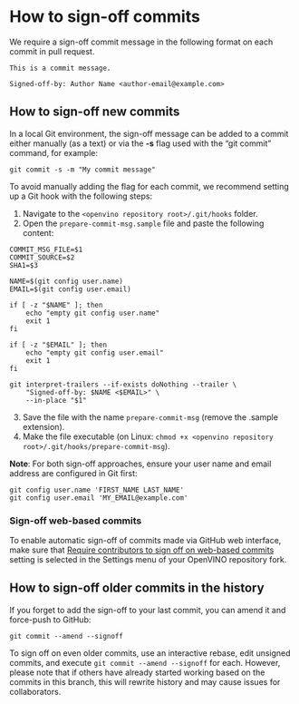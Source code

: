 # How to sign-off commits

We require a sign-off commit message in the following format on each commit in pull request.

```
This is a commit message.

Signed-off-by: Author Name <author-email@example.com>
```

## How to sign-off new commits

In a local Git environment, the sign-off message can be added to a commit either manually (as a text) 
or via the **-s** flag used with the “git commit” command, for example:

`git commit -s -m "My commit message"`

To avoid manually adding the flag for each commit, we recommend setting up a Git hook with the following steps:

1.	Navigate to the `<openvino repository root>/.git/hooks` folder.
2.	Open the `prepare-commit-msg.sample`  file and paste the following content:

```
COMMIT_MSG_FILE=$1
COMMIT_SOURCE=$2
SHA1=$3

NAME=$(git config user.name)
EMAIL=$(git config user.email)

if [ -z "$NAME" ]; then
    echo "empty git config user.name"
    exit 1
fi

if [ -z "$EMAIL" ]; then
    echo "empty git config user.email"
    exit 1
fi

git interpret-trailers --if-exists doNothing --trailer \
    "Signed-off-by: $NAME <$EMAIL>" \
    --in-place "$1"
```

3.	Save the file with the name `prepare-commit-msg` (remove the .sample extension).
4.	Make the file executable (on Linux: `chmod +x <openvino repository root>/.git/hooks/prepare-commit-msg`).

**Note**: For both sign-off approaches, ensure your user name and email address are configured in Git first:

```
git config user.name 'FIRST_NAME LAST_NAME'
git config user.email 'MY_EMAIL@example.com'
```

### Sign-off web-based commits

To enable automatic sign-off of commits made via GitHub web interface, make sure that 
[Require contributors to sign off on web-based commits](https://docs.github.com/en/repositories/managing-your-repositorys-settings-and-features/managing-repository-settings/managing-the-commit-signoff-policy-for-your-repository#enabling-or-disabling-compulsory-commit-signoffs-for-your-repository) 
setting is selected in the Settings menu of your OpenVINO repository fork.

## How to sign-off older commits in the history

If you forget to add the sign-off to your last commit, you can amend it and force-push to GitHub:

```
git commit --amend --signoff
```

To sign off on even older commits, use an interactive rebase, edit unsigned commits, and execute 
`git commit --amend --signoff` for each. However, please note that if others have already started working based on 
the commits in this branch, this will rewrite history and may cause issues for collaborators.

